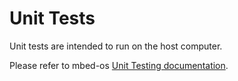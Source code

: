 # Unit Tests

Unit tests are intended to run on the host computer. 

Please refer to mbed-os [Unit Testing documentation](https://os.mbed.com/docs/mbed-os/v5.15/tools/unit-testing.html).
